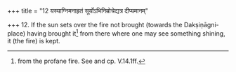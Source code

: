 +++
title = "12 यस्याग्निमनाहृतं सूर्योऽभिनिम्रोचेद्यत्र दीप्यमानम्"

+++
12. If the sun sets over the fire not brought (towards the Dakṣiṇāgni-place) having brought it[^1] from there where one may see something shining, it (the fire) is kept.


[^1]: from the profane fire. See and cp. V.14.1ff. 
